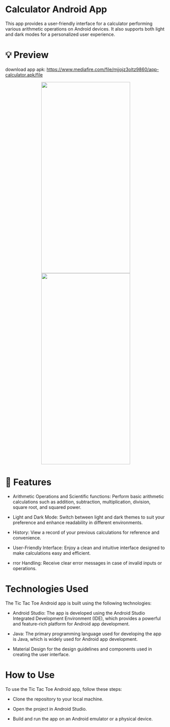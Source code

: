 # Calculator Android App

This app provides a user-friendly interface for a calculator performing various arithmetic operations on Android devices. It also supports both light and dark modes for a personalized user experience.


# 💡 Preview

download app apk: https://www.mediafire.com/file/mjjojz3oltz9860/app-calculator.apk/file


<p align="center">
  
  <img src="https://github.com/nadiaseleem/Calculator/assets/37695970/c8b6db81-8482-4b00-84c0-8f7f02ddf839" width="279" height="600">
    <img src="https://github.com/nadiaseleem/Calculator/assets/37695970/5f09bc5a-e40c-44b9-b760-fa135f284ff6" width="279" height="600">
  
</p>

# 🌟 Features

- Arithmetic Operations and Scientific functions: Perform basic arithmetic calculations such as addition, subtraction, multiplication, division, square root, and squared power.

- Light and Dark Mode: Switch between light and dark themes to suit your preference and enhance readability in different environments.

- History: View a record of your previous calculations for reference and convenience.

- User-Friendly Interface: Enjoy a clean and intuitive interface designed to make calculations easy and efficient.

- rror Handling: Receive clear error messages in case of invalid inputs or operations.

# Technologies Used
The Tic Tac Toe Android app is built using the following technologies:

- Android Studio: The app is developed using the Android Studio Integrated Development Environment (IDE), which provides a powerful and feature-rich platform for Android app development.

- Java: The primary programming language used for developing the app is Java, which is widely used for Android app development.

- Material Design for the design guidelines and components used in creating the user interface.



# How to Use
To use the Tic Tac Toe Android app, follow these steps:

- Clone the repository to your local machine.

- Open the project in Android Studio.

- Build and run the app on an Android emulator or a physical device.

